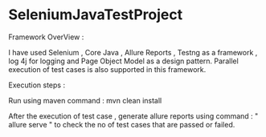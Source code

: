 # SeleniumJavaTestProject

Framework OverView :

I have used Selenium , Core Java , Allure Reports , Testng as a framework , log 4j for logging and Page Object Model as a design pattern.
Parallel execution of test cases is also supported in this framework.

Execution steps :

Run using maven command : mvn clean install 

After the execution of test case , generate allure reports using command : " allure serve " to check the no of test cases that are passed or failed.

